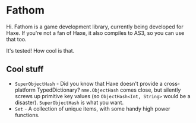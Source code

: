 # Fathom

Hi. Fathom is a game development library, currently being developed for Haxe. If you're not a fan of Haxe, it also compiles to AS3, so you can use that too.

It's tested! How cool is that.

## Cool stuff

* `SuperObjectHash` - Did you know that Haxe doesn't provide a cross-platform TypedDictionary? `nme.ObjectHash` comes close, but silently screws up primitive key values (so `ObjectHash<Int, String>` would be a disaster). `SuperObjectHash` is what you want.
* `Set` - A collection of unique items, with some handy high power functions.

